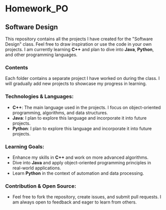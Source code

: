 # Homework_PO

## Software Design

This repository contains all the projects I have created for the "Software Design" class. Feel free to draw inspiration or use the code in your own projects. I am currently learning **C++** and plan to dive into **Java**, **Python**, and other programming languages.

### Contents
Each folder contains a separate project I have worked on during the class. I will gradually add new projects to showcase my progress in learning.

### Technologies & Languages:
- **C++**: The main language used in the projects. I focus on object-oriented programming, algorithms, and data structures.
- **Java**: I plan to explore this language and incorporate it into future projects.
- **Python**: I plan to explore this language and incorporate it into future projects.

### Learning Goals:
- Enhance my skills in **C++** and work on more advanced algorithms.
- Dive into **Java** and apply object-oriented programming principles in real-world applications.
- Learn **Python** in the context of automation and data processing.

### Contribution & Open Source:
- Feel free to fork the repository, create issues, and submit pull requests. I am always open to feedback and eager to learn from others.
